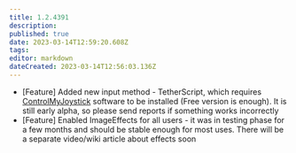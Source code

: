 ```yaml
---
title: 1.2.4391
description: 
published: true
date: 2023-03-14T12:59:20.608Z
tags: 
editor: markdown
dateCreated: 2023-03-14T12:56:03.136Z
---		
```

		
- [Feature] Added new input method - TetherScript, which requires [ControlMyJoystick](https://tetherscript.com/controlmyjoystick-download/) software to be installed (Free version is enough). It is still early alpha, so please send reports if something works incorrectly
- [Feature] Enabled ImageEffects for all users - it was in testing phase for a few months and should be stable enough for most uses. There will be a separate video/wiki article about effects soon
